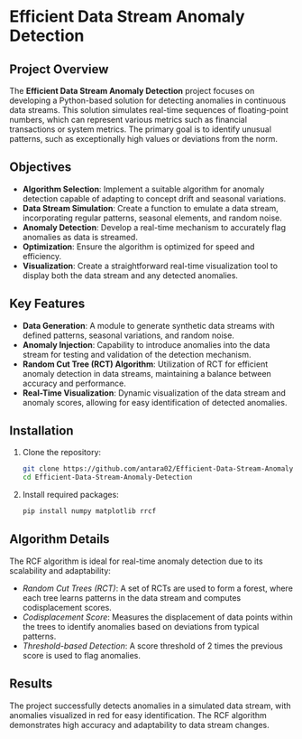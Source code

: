 # Efficient Data Stream Anomaly Detection

## Project Overview
The **Efficient Data Stream Anomaly Detection** project focuses on developing a Python-based solution for detecting anomalies in continuous data streams. This solution simulates real-time sequences of floating-point numbers, which can represent various metrics such as financial transactions or system metrics. The primary goal is to identify unusual patterns, such as exceptionally high values or deviations from the norm.

## Objectives
- **Algorithm Selection**: Implement a suitable algorithm for anomaly detection capable of adapting to concept drift and seasonal variations.
- **Data Stream Simulation**: Create a function to emulate a data stream, incorporating regular patterns, seasonal elements, and random noise.
- **Anomaly Detection**: Develop a real-time mechanism to accurately flag anomalies as data is streamed.
- **Optimization**: Ensure the algorithm is optimized for speed and efficiency.
- **Visualization**: Create a straightforward real-time visualization tool to display both the data stream and any detected anomalies.

## Key Features
- **Data Generation**: A module to generate synthetic data streams with defined patterns, seasonal variations, and random noise.
- **Anomaly Injection**: Capability to introduce anomalies into the data stream for testing and validation of the detection mechanism.
- **Random Cut Tree (RCT) Algorithm**: Utilization of RCT for efficient anomaly detection in data streams, maintaining a balance between accuracy and performance.
- **Real-Time Visualization**: Dynamic visualization of the data stream and anomaly scores, allowing for easy identification of detected anomalies.

## Installation
1. Clone the repository:
    ```bash
    git clone https://github.com/antara02/Efficient-Data-Stream-Anomaly-Detection.git
    cd Efficient-Data-Stream-Anomaly-Detection
    ```
    

2. Install required packages:
    ```bash
    pip install numpy matplotlib rrcf
    ```
    
## Algorithm Details
The RCF algorithm is ideal for real-time anomaly detection due to its scalability and adaptability:
- *Random Cut Trees (RCT)*: A set of RCTs are used to form a forest, where each tree learns patterns in the data stream and computes codisplacement scores.
- *Codisplacement Score*: Measures the displacement of data points within the trees to identify anomalies based on deviations from typical patterns.
- *Threshold-based Detection*: A score threshold of 2 times the previous score is used to flag anomalies.

## Results
The project successfully detects anomalies in a simulated data stream, with anomalies visualized in red for easy identification. The RCF algorithm demonstrates high accuracy and adaptability to data stream changes.
